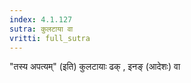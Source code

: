 ```yaml
---
index: 4.1.127
sutra: कुलटाया वा
vritti: full_sutra
---
```


"तस्य अपत्यम्" (इति) कुलटायाः ढक् , इनङ् (आदेशः) वा 